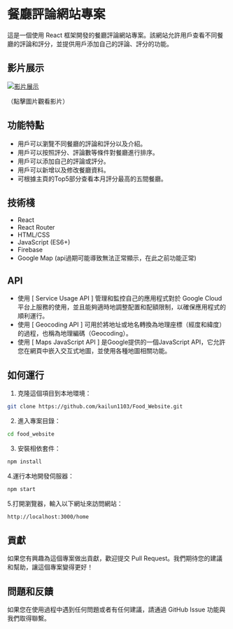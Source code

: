# 餐廳評論網站專案

這是一個使用 React 框架開發的餐廳評論網站專案。該網站允許用戶查看不同餐廳的評論和評分，並提供用戶添加自己的評論、評分的功能。

## 影片展示

[![影片展示](https://img.youtube.com/vi/VvKFSDbbvzY/0.jpg)](https://www.youtube.com/watch?v=VvKFSDbbvzY)

（點擊圖片觀看影片）

## 功能特點

- 用戶可以瀏覽不同餐廳的評論和評分以及介紹。
- 用戶可以按照評分、評論數等條件對餐廳進行排序。
- 用戶可以添加自己的評論或評分。
- 用戶可以新增以及修改餐廳資料。
- 可根據主頁的Top5部分查看本月評分最高的五間餐廳。

## 技術棧

- React
- React Router
- HTML/CSS
- JavaScript (ES6+)
- Firebase
- Google Map (api過期可能導致無法正常顯示，在此之前功能正常)

## API 
- 使用 [ Service Usage API ] 管理和監控自己的應用程式對於 Google Cloud 平台上服務的使用，並且能夠適時地調整配置和配額限制，以確保應用程式的順利運行。
- 使用 [ Geocoding API ] 可用於將地址或地名轉換為地理座標（經度和緯度）的過程，也稱為地理編碼（Geocoding）。
- 使用 [ Maps JavaScript API ] 是Google提供的一個JavaScript API，它允許您在網頁中嵌入交互式地圖，並使用各種地圖相關功能。


## 如何運行

1. 克隆這個項目到本地環境：

```bash
git clone https://github.com/kailun1103/Food_Website.git
```

2. 進入專案目錄：

```bash
cd food_website
```

3. 安裝相依套件：

```bash
npm install
```

4.運行本地開發伺服器：

```bash
npm start
```

5.打開瀏覽器，輸入以下網址來訪問網站：

```bash
http://localhost:3000/home
```

## 貢獻

如果您有興趣為這個專案做出貢獻，歡迎提交 Pull Request。我們期待您的建議和幫助，讓這個專案變得更好！


## 問題和反饋

如果您在使用過程中遇到任何問題或者有任何建議，請通過 GitHub Issue 功能與我們取得聯繫。

